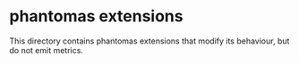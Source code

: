 phantomas extensions
====================

This directory contains phantomas extensions that modify its behaviour, but do not emit metrics.
